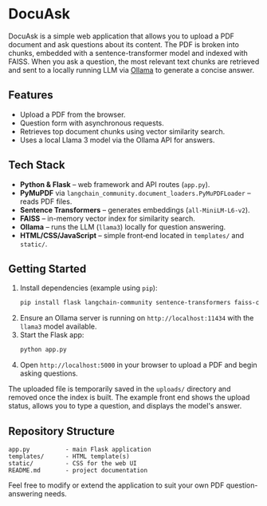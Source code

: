 # DocuAsk

DocuAsk is a simple web application that allows you to upload a PDF document and ask questions about its content. The PDF is broken into chunks, embedded with a sentence-transformer model and indexed with FAISS. When you ask a question, the most relevant text chunks are retrieved and sent to a locally running LLM via [Ollama](https://github.com/ollama/ollama) to generate a concise answer.

## Features

- Upload a PDF from the browser.
- Question form with asynchronous requests.
- Retrieves top document chunks using vector similarity search.
- Uses a local Llama 3 model via the Ollama API for answers.

## Tech Stack

- **Python & Flask** – web framework and API routes (`app.py`).
- **PyMuPDF** via `langchain_community.document_loaders.PyMuPDFLoader` – reads PDF files.
- **Sentence Transformers** – generates embeddings (`all-MiniLM-L6-v2`).
- **FAISS** – in-memory vector index for similarity search.
- **Ollama** – runs the LLM (`llama3`) locally for question answering.
- **HTML/CSS/JavaScript** – simple front‑end located in `templates/` and `static/`.

## Getting Started

1. Install dependencies (example using `pip`):
   ```bash
   pip install flask langchain-community sentence-transformers faiss-cpu numpy requests PyMuPDF
   ```
2. Ensure an Ollama server is running on `http://localhost:11434` with the `llama3` model available.
3. Start the Flask app:
   ```bash
   python app.py
   ```
4. Open `http://localhost:5000` in your browser to upload a PDF and begin asking questions.

The uploaded file is temporarily saved in the `uploads/` directory and removed once the index is built. The example front end shows the upload status, allows you to type a question, and displays the model's answer.

## Repository Structure

```
app.py          - main Flask application
templates/      - HTML template(s)
static/         - CSS for the web UI
README.md       - project documentation
```

Feel free to modify or extend the application to suit your own PDF question-answering needs.
